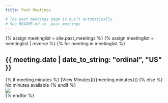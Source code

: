 ```yaml
---
title: Past Meetings

# The past meetings page is built automatically
# See README.md in _past_meetings
---
```


<div id="past-meetings" class="twocols">
{% assign meetinglist = site.past_meetings %}
{% assign meetinglist = meetinglist | reverse %}
{% for meeting in meetinglist %}
<section>
<h2>{{ meeting.date | date_to_string: "ordinal", "US"  }}</h2>
<div class="meeting-details" markdown="1">
{% if meeting.minutes %}
[View Minutes]({{meeting.minutes}})
{% else %}
No minutes available
{% endif %}
</div>
<div class="meeting-contents">
</div>
<a href="{{meeting.image}}" class="meeting-pic"><img src="{{meeting.image}}"></a>
</section>
{% endfor %}
